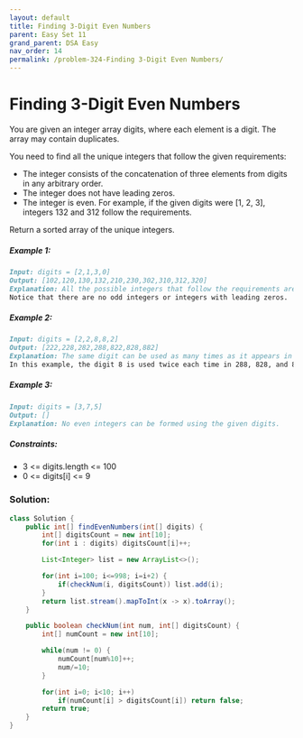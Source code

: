 ```yaml
---
layout: default
title: Finding 3-Digit Even Numbers
parent: Easy Set 11
grand_parent: DSA Easy
nav_order: 14
permalink: /problem-324-Finding 3-Digit Even Numbers/
---
```

# Finding 3-Digit Even Numbers
You are given an integer array digits, where each element is a digit. The array may contain duplicates.

You need to find all the unique integers that follow the given requirements:

* The integer consists of the concatenation of three elements from digits in any arbitrary order.
* The integer does not have leading zeros.
* The integer is even.
For example, if the given digits were [1, 2, 3], integers 132 and 312 follow the requirements.

Return a sorted array of the unique integers.

##### Example 1:
```markdown
Input: digits = [2,1,3,0]
Output: [102,120,130,132,210,230,302,310,312,320]
Explanation: All the possible integers that follow the requirements are in the output array.
Notice that there are no odd integers or integers with leading zeros.
```
##### Example 2:
```markdown
Input: digits = [2,2,8,8,2]
Output: [222,228,282,288,822,828,882]
Explanation: The same digit can be used as many times as it appears in digits.
In this example, the digit 8 is used twice each time in 288, 828, and 882.
```
##### Example 3:
```markdown
Input: digits = [3,7,5]
Output: []
Explanation: No even integers can be formed using the given digits.
```
##### Constraints:
* 3 <= digits.length <= 100
* 0 <= digits[i] <= 9

### Solution:
```java
class Solution {
	public int[] findEvenNumbers(int[] digits) {
		int[] digitsCount = new int[10];
		for(int i : digits) digitsCount[i]++;

		List<Integer> list = new ArrayList<>();

		for(int i=100; i<=998; i=i+2) {
			if(checkNum(i, digitsCount)) list.add(i);
		} 
		return list.stream().mapToInt(x -> x).toArray();
	}

	public boolean checkNum(int num, int[] digitsCount) {
		int[] numCount = new int[10];

		while(num != 0) {
			numCount[num%10]++;
			num/=10;
		}

		for(int i=0; i<10; i++)
			if(numCount[i] > digitsCount[i]) return false;
		return true;
	}
}
```
